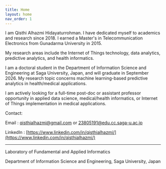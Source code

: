 ```yaml
---
title: Home
layout: home
nav_order: 1
---
```


I am Qisthi Alhazmi Hidayaturrohman. I have dedicated myself to academics and research since 2018. I earned a Master's in Telecommunication Electronics from Gunadarma University in 2015.

My research areas include the Internet of Things technology, data analytics, predictive analytics, and health informatics.

I am a doctoral student in the Department of Information Science and Engineering at Saga University, Japan, and will graduate in September 2026. My research topic concerns machine learning-based predictive analytics in health/medical applications.

I am actively looking for a full-time post-doc or assistant professor opportunity in applied data science, medical/health informatics, or Internet of Things implementation in medical applications.


Contact: 

Email     : [qisthialhazmi@gmail.com](mailto:qisthialhazmi@gmail.com) or [23805191@edu.cc.saga-u.ac.jp](mailto:23805191@edu.cc.saga-u.ac.jp)

LinkedIn  : [https://www.linkedin.com/in/qisthialhazmi/](https://www.linkedin.com/in/qisthialhazmi/)

----

Laboratory of Fundamental and Applied Informatics

Department of Information Science and Engineering, Saga University, Japan
